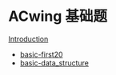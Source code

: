 # ACwing 基础题
[Introduction](../README.md)
- [basic-first20](basic/note1.md)
- [basic-data_structure](basic/note2.md)
